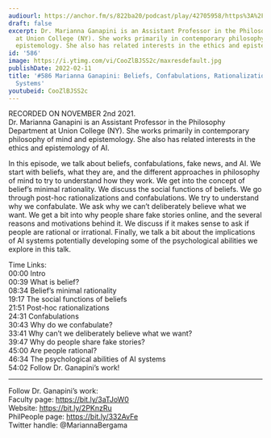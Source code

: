 ```yaml
---
audiourl: https://anchor.fm/s/822ba20/podcast/play/42705958/https%3A%2F%2Fd3ctxlq1ktw2nl.cloudfront.net%2Fstaging%2F2021-10-2%2F81112e40-d740-f1c6-cf12-132655879107.m4a
draft: false
excerpt: Dr. Marianna Ganapini is an Assistant Professor in the Philosophy Department
  at Union College (NY). She works primarily in contemporary philosophy of mind and
  epistemology. She also has related interests in the ethics and epistemology of AI.
id: '586'
image: https://i.ytimg.com/vi/CooZlBJSS2c/maxresdefault.jpg
publishDate: 2022-02-11
title: '#586 Marianna Ganapini: Beliefs, Confabulations, Rationalizations, and AI
  Systems'
youtubeid: CooZlBJSS2c
---
```

<div class="timelinks">

RECORDED ON NOVEMBER 2nd 2021.  
Dr. Marianna Ganapini is an Assistant Professor in the Philosophy Department at Union College (NY). She works primarily in contemporary philosophy of mind and epistemology. She also has related interests in the ethics and epistemology of AI.

In this episode, we talk about beliefs, confabulations, fake news, and AI. We start with beliefs, what they are, and the different approaches in philosophy of mind to try to understand how they work. We get into the concept of belief’s minimal rationality. We discuss the social functions of beliefs. We go through post-hoc rationalizations and confabulations. We try to understand why we confabulate. We ask why we can’t deliberately believe what we want. We get a bit into why people share fake stories online, and the several reasons and motivations behind it. We discuss if it makes sense to ask if people are rational or irrational. Finally, we talk a bit about the implications of AI systems potentially developing some of the psychological abilities we explore in this talk.

Time Links:  
<time>00:00</time> Intro  
<time>00:39</time> What is belief?  
<time>08:34</time> Belief’s minimal rationality  
<time>19:17</time> The social functions of beliefs  
<time>21:51</time> Post-hoc rationalizations  
<time>24:31</time> Confabulations  
<time>30:43</time> Why do we confabulate?  
<time>33:41</time> Why can’t we deliberately believe what we want?  
<time>39:47</time> Why do people share fake stories?  
<time>45:00</time> Are people rational?  
<time>46:34</time> The psychological abilities of AI systems  
<time>54:02</time> Follow Dr. Ganapini’s work!

---

Follow Dr. Ganapini’s work:  
Faculty page: https://bit.ly/3aTJoW0  
Website: https://bit.ly/2PKnzRu  
PhilPeople page: https://bit.ly/332AvFe  
Twitter handle: @MariannaBergama
</div>

